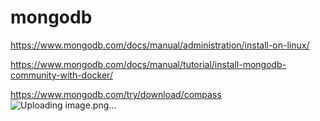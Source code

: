 # mongodb

https://www.mongodb.com/docs/manual/administration/install-on-linux/

https://www.mongodb.com/docs/manual/tutorial/install-mongodb-community-with-docker/

https://www.mongodb.com/try/download/compass
![Uploading image.png…]()
